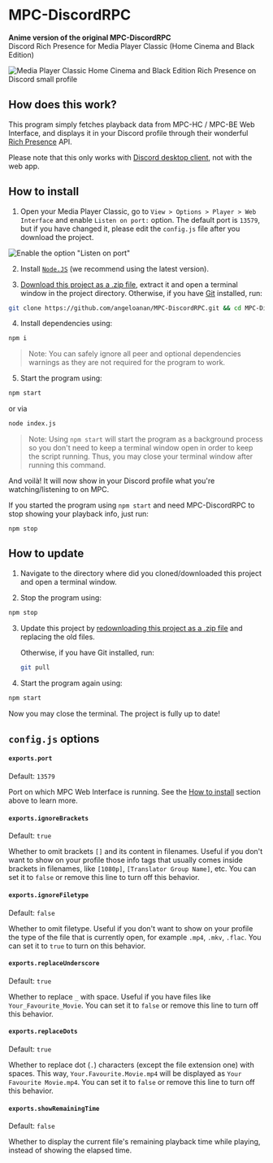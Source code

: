 # MPC-DiscordRPC
**Anime version of the original MPC-DiscordRPC**<br>
Discord Rich Presence for Media Player Classic (Home Cinema and Black Edition)

![Media Player Classic Home Cinema and Black Edition Rich Presence on Discord small profile](https://media.discordapp.net/attachments/868112126139564154/1056625010514600017/image.png)

## How does this work?
This program simply fetches playback data from MPC-HC / MPC-BE Web Interface, and displays it in your Discord profile through their wonderful [Rich Presence](https://discordapp.com/rich-presence) API.

Please note that this only works with [Discord desktop client](https://discordapp.com/download), not with the web app.

## How to install
1. Open your Media Player Classic, go to `View > Options > Player > Web Interface` and enable `Listen on port:` option. The default port is `13579`, but if you have changed it, please edit the `config.js` file after you download the project.

![Enable the option "Listen on port"](https://cdn.discordapp.com/attachments/416273308540207116/428748994307424256/unknown.png)

2. Install [`Node.JS`](https://nodejs.org/en/download/current/) (we recommend using the latest version).

3. [Download this project as a .zip file](https://github.com/angeloanan/MPC-DiscordRPC/archive/master.zip), extract it and open a terminal window in the project directory. Otherwise, if you have [Git](https://git-scm.com/) installed, run:

```sh
git clone https://github.com/angeloanan/MPC-DiscordRPC.git && cd MPC-DiscordRPC
```

4. Install dependencies using: 
```sh
npm i
``` 

> Note: You can safely ignore all peer and optional dependencies warnings as they are not required for the program to work.

5. Start the program using: 
```sh
npm start
``` 
or via

```sh
node index.js
``` 

> Note: Using `npm start` will start the program as a background process so you don't need to keep a terminal window open in order to keep the script running. Thus, you may close your terminal window after running this command.

And voilà! It will now show in your Discord profile what you're watching/listening to on MPC.

If you started the program using `npm start` and need MPC-DiscordRPC to stop showing your playback info, just run:

```
npm stop
```

## How to update

1. Navigate to the directory where did you cloned/downloaded this project and open a terminal window.

2. Stop the program using:

```sh
npm stop
```

3. Update this project by [redownloading this project as a .zip file](https://github.com/angeloanan/MPC-DiscordRPC/archive/master.zip) and replacing the old files. 

   Otherwise, if you have Git installed, run:
   ```sh
   git pull
   ```

4. Start the program again using:
```sh
npm start
```

Now you may close the terminal. The project is fully up to date!

## `config.js` options

#### `exports.port`
Default: `13579`

Port on which MPC Web Interface is running. See the [How to install](#how-to-install) section above to learn more.

#### `exports.ignoreBrackets`
Default: `true`

Whether to omit brackets `[]` and its content in filenames. Useful if you don't want to show on your profile those info tags that usually comes inside brackets in filenames, like `[1080p]`, `[Translator Group Name]`, etc. You can set it to `false` or remove this line to turn off this behavior.

#### `exports.ignoreFiletype`
Default: `false`

Whether to omit filetype. Useful if you don't want to show on your profile the type of the file that is currently open, for example `.mp4`, `.mkv`, `.flac`. You can set it to `true` to turn on this behavior.

#### `exports.replaceUnderscore`
Default: `true`

Whether to replace `_` with space. Useful if you have files like `Your_Favourite_Movie`. You can set it to `false` or remove this line to turn off this behavior.

#### `exports.replaceDots`
Default: `true`

Whether to replace dot (`.`) characters (except the file extension one) with spaces. This way, `Your.Favourite.Movie.mp4` will be displayed as `Your Favourite Movie.mp4`. You can set it to `false` or remove this line to turn off this behavior.

#### `exports.showRemainingTime`
Default: `false`

Whether to display the current file's remaining playback time while playing, instead of showing the elapsed time.
